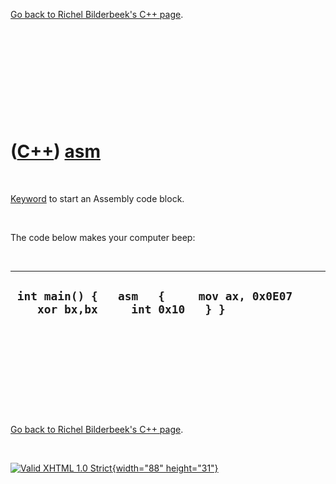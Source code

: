 

[Go back to Richel Bilderbeek's C++ page](Cpp.htm).

 

 

 

 

 

([C++](Cpp.htm)) [asm](CppAsm.htm)
==================================

 

[Keyword](CppKeyword.htm) to start an Assembly code block.

 

The code below makes your computer beep:

 

  -------------------------------------------------------------------------------
  ` int main() {   asm   {     mov ax, 0x0E07     xor bx,bx     int 0x10   } }`
  -------------------------------------------------------------------------------

 

 

 

 

 

[Go back to Richel Bilderbeek's C++ page](Cpp.htm).



 

[![Valid XHTML 1.0 Strict](valid-xhtml10.png){width="88"
height="31"}](http://validator.w3.org/check?uri=referer)
